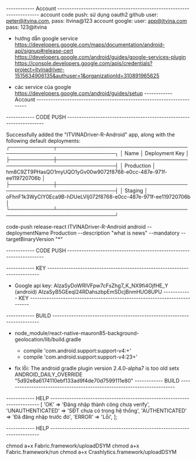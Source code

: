 ------------ Account ----------------------------------------------------------------------
account code push: 
    sử dụng oauth2 github
    user: peter@itvina.com, 
    pass: itvina@123
account google:
    user: app@itvina.com
    pass: 123@itvina

- hướng dẫn google service
https://developers.google.com/maps/documentation/android-api/signup#release-cert
https://developers.google.com/android/guides/google-services-plugin
https://console.developers.google.com/apis/credentials?project=itvinadriver-1515634906135&authuser=1&organizationId=310891965625

- các service của google
https://developers.google.com/android/guides/setup
------------ Account ----------------------------------------------------------------------

------------ CODE PUSH --------------------------------------------------------------------

Successfully added the "ITVINADriver-R-Android" app, along with the following default deployments:
┌────────────┬──────────────────────────────────────────────────────────────────┐
│ Name       │ Deployment Key                                                   │
├────────────┼──────────────────────────────────────────────────────────────────┤
│ Production │ hm8C9ZT9PHasQO1myUQO1yGv00w9072f8768-e0cc-487e-971f-ee119720706b │
├────────────┼──────────────────────────────────────────────────────────────────┤
│ Staging    │ oFhnF1k3WyCIY0Eca9B-hDUeLVIj072f8768-e0cc-487e-971f-ee119720706b │
└────────────┴──────────────────────────────────────────────────────────────────┘

code-push release-react ITVINADriver-R-Android android --deploymentName Production --description "what is news" --mandatory --targetBinaryVersion "*"

------------ CODE PUSH --------------------------------------------------------------------

------------ KEY --------------------------------------------------------------------------
 - Google api key: AIzaSyDoWRlVFpw7cFsZhg7_K_NX9fi4OjfHE_Y (android)
                    AIzaSyB5GEeql24RDahszbpEmSDcjBnmHUO8UPU
------------ KEY --------------------------------------------------------------------------

------------ BUILD ------------------------------------------------------------------------
- node_module/react-native-mauron85-background-geolocation/lib/build.gradle
    - compile 'com.android.support:support-v4:+'
    + compile 'com.android.support:support-v4:23+'

- fix lỗi:  The android gradle plugin version 2.4.0-alpha7 is too old
    setx ANDROID_DAILY_OVERRIDE "5d92e8a6174110ebf133ad9f4de70d7599111e80"
------------ BUILD ------------------------------------------------------------------------

------------ HELP -------------------------------------------------------------------------
[
    'OK' => 'Đăng nhập thành công chưa verify',
    'UNAUTHENTICATED' => 'SĐT chưa có trong hệ thống',
    'AUTHENTICATED' => 'Đã đăng nhập trước đó',
    'ERROR' => 'Lỗi',
];

------------ HELP -------------------------------------------------------------------------



chmod a+x Fabric.framework/uploadDSYM
chmod a+x Fabric.framework/run
chmod a+x Crashlytics.framework/uploadDSYM